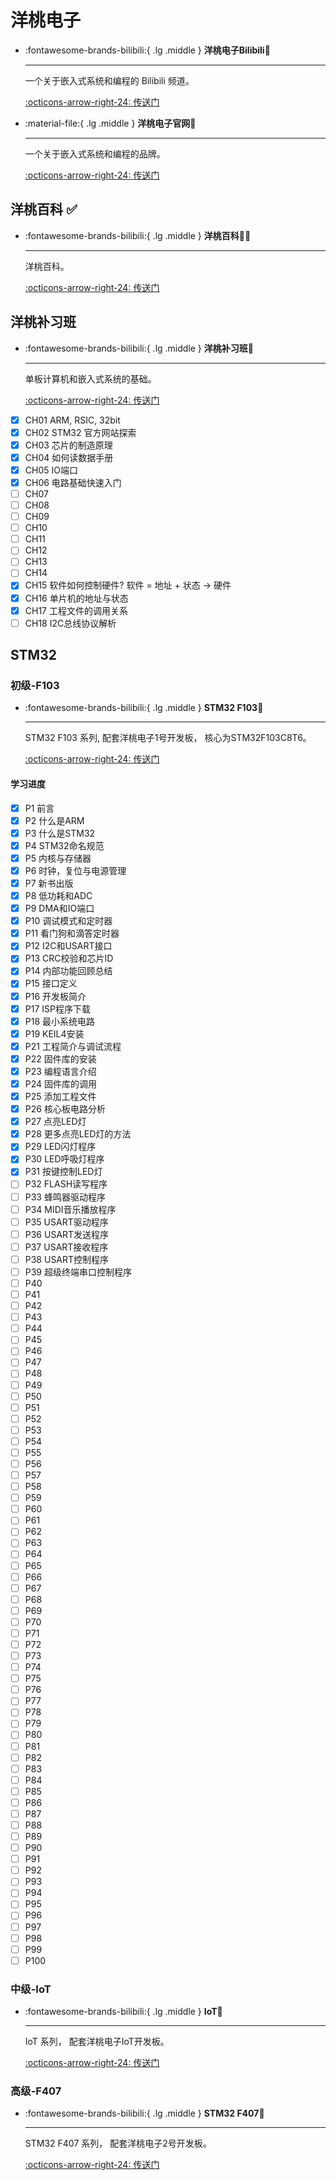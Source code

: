 # 洋桃电子

<div class="grid cards" markdown>

-   :fontawesome-brands-bilibili:{ .lg .middle } __洋桃电子Bilibili🎯__

    ---

    一个关于嵌入式系统和编程的 Bilibili 频道。

    [:octicons-arrow-right-24: <a href="https://space.bilibili.com/277276709" target="_blank"> 传送门 </a>](#)

-   :material-file:{ .lg .middle } __洋桃电子官网🎯__

    ---

    一个关于嵌入式系统和编程的品牌。

    [:octicons-arrow-right-24: <a href="http://www.doyoung.net/" target="_blank"> 传送门 </a>](#)

</div>

## 洋桃百科 ✅ 

<div class="grid cards" markdown>

-   :fontawesome-brands-bilibili:{ .lg .middle } __洋桃百科🎯✅__

    ---

    洋桃百科。

    [:octicons-arrow-right-24: <a href="https://space.bilibili.com/277276709/channel/collectiondetail?sid=1852078" target="_blank"> 传送门 </a>](#)

</div>

## 洋桃补习班

<div class="grid cards" markdown>

-   :fontawesome-brands-bilibili:{ .lg .middle } __洋桃补习班🎯__

    ---

    单板计算机和嵌入式系统的基础。

    [:octicons-arrow-right-24: <a href="https://space.bilibili.com/277276709" target="_blank"> 传送门 </a>](#)

</div>

- [x] CH01 ARM, RSIC, 32bit
- [x] CH02 STM32 官方网站探索
- [x] CH03 芯片的制造原理
- [x] CH04 如何读数据手册
- [x] CH05 IO端口
- [x] CH06 电路基础快速入门
- [ ] CH07
- [ ] CH08
- [ ] CH09
- [ ] CH10
- [ ] CH11
- [ ] CH12
- [ ] CH13
- [ ] CH14
- [x] CH15 软件如何控制硬件? 软件 = 地址 + 状态 -> 硬件
- [x] CH16 单片机的地址与状态
- [x] CH17 工程文件的调用关系
- [ ] CH18 I2C总线协议解析

## STM32

### 初级-F103

<div class="grid cards" markdown>

-   :fontawesome-brands-bilibili:{ .lg .middle } __STM32 F103🎯__

    ---

    STM32 F103 系列, 配套洋桃电子1号开发板， 核心为STM32F103C8T6。

    [:octicons-arrow-right-24: <a href="https://www.bilibili.com/video/BV1MW411q7Jn/?spm_id_from=333.999.0.0&vd_source=5a427660f0337fedc22d4803661d493f" target="_blank"> 传送门 </a>](#)

</div>

#### 学习进度
- [x] P1 前言
- [x] P2 什么是ARM
- [x] P3 什么是STM32
- [x] P4 STM32命名规范
- [x] P5 内核与存储器
- [x] P6 时钟，复位与电源管理
- [x] P7 新书出版
- [x] P8 低功耗和ADC
- [x] P9 DMA和IO端口
- [x] P10 调试模式和定时器
- [x] P11 看门狗和滴答定时器
- [x] P12 I2C和USART接口
- [x] P13 CRC校验和芯片ID
- [x] P14 内部功能回顾总结
- [x] P15 接口定义
- [x] P16 开发板简介
- [x] P17 ISP程序下载
- [x] P18 最小系统电路
- [x] P19 KEIL4安装
- [x] P21 工程简介与调试流程
- [x] P22 固件库的安装
- [x] P23 编程语言介绍
- [x] P24 固件库的调用
- [x] P25 添加工程文件
- [x] P26 核心板电路分析
- [x] P27 点亮LED灯
- [x] P28 更多点亮LED灯的方法
- [x] P29 LED闪灯程序
- [x] P30 LED呼吸灯程序
- [x] P31 按键控制LED灯
- [ ] P32 FLASH读写程序
- [ ] P33 蜂鸣器驱动程序
- [ ] P34 MIDI音乐播放程序
- [ ] P35 USART驱动程序
- [ ] P36 USART发送程序
- [ ] P37 USART接收程序
- [ ] P38 USART控制程序
- [ ] P39 超级终端串口控制程序  
- [ ] P40
- [ ] P41
- [ ] P42
- [ ] P43
- [ ] P44
- [ ] P45
- [ ] P46
- [ ] P47
- [ ] P48
- [ ] P49
- [ ] P50
- [ ] P51
- [ ] P52
- [ ] P53
- [ ] P54
- [ ] P55
- [ ] P56
- [ ] P57
- [ ] P58
- [ ] P59
- [ ] P60
- [ ] P61
- [ ] P62
- [ ] P63
- [ ] P64
- [ ] P65
- [ ] P66
- [ ] P67
- [ ] P68
- [ ] P69
- [ ] P70
- [ ] P71
- [ ] P72
- [ ] P73
- [ ] P74
- [ ] P75
- [ ] P76
- [ ] P77
- [ ] P78
- [ ] P79
- [ ] P80
- [ ] P81
- [ ] P82
- [ ] P83
- [ ] P84
- [ ] P85
- [ ] P86
- [ ] P87
- [ ] P88
- [ ] P89
- [ ] P90
- [ ] P91
- [ ] P92
- [ ] P93
- [ ] P94
- [ ] P95
- [ ] P96
- [ ] P97
- [ ] P98
- [ ] P99
- [ ] P100

### 中级-IoT

<div class="grid cards" markdown>

-   :fontawesome-brands-bilibili:{ .lg .middle } __IoT🎯__

    ---

    IoT 系列， 配套洋桃电子IoT开发板。

    [:octicons-arrow-right-24: <a href="https://www.bilibili.com/video/BV1jP4y1E7TJ/?spm_id_from=333.999.0.0&vd_source=5a427660f0337fedc22d4803661d493f" target="_blank"> 传送门 </a>](#)

</div>

### 高级-F407

<div class="grid cards" markdown>

-   :fontawesome-brands-bilibili:{ .lg .middle } __STM32 F407🎯__

    ---

    STM32 F407 系列， 配套洋桃电子2号开发板。

    [:octicons-arrow-right-24: <a href="https://www.bilibili.com/video/BV1MW411q7Jn/?spm_id_from=333.999.0.0&vd_source=5a427660f0337fedc22d4803661d493f" target="_blank"> 传送门 </a>](#)

</div>

